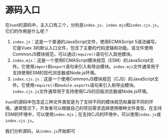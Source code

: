# 源码入口

在`VueX`的源码中，主入口有三个，分别是`index.js`、`index.mjs`和`index.cjs.js`，它们的作用是什么呢？

1. `index.js`：这是一个普通的JavaScript文件，使用ECMAScript 5语法编写。它是Vuex 3的默认入口文件，包含了主要的代码逻辑和功能。该文件使用CommonJS模块规范，可以通过`require()`语句引入其他模块。
2. `index.mjs`：这是一个使用ECMAScript模块规范（ESM）的JavaScript文件。它使用`import`和`export`语句来引入和导出模块。`index.mjs`文件通常用于支持使用ESM的现代浏览器或Node.js环境。
3. `index.cjs.js`：这是一个使用CommonJS模块规范（CJS）的JavaScript文件。它使用`require()`和`module.exports`语句来引入和导出模块。`index.cjs.js`文件通常用于支持使用CJS的旧版浏览器或Node.js环境。

`VueX`的源码中包含这三种文件类型是为了支持不同的模块规范和兼容不同的环境。通常情况下，开发者可以根据自己的项目需求选择使用哪种文件类型。在支持ESM的环境中，可以使用`index.mjs`；在支持CJS的环境中，可以使用`index.js`或`index.cjs.js`。

我们分析源码，从`index.js`开始即可

